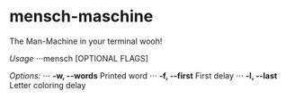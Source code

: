 # mensch-maschine
The Man-Machine in your terminal wooh!

_Usage_
⋅⋅⋅mensch [OPTIONAL FLAGS]

_Options:_
⋅⋅⋅ **-w, --words**         Printed word
⋅⋅⋅ **-f, --first**         First delay
⋅⋅⋅ **-l, --last**          Letter coloring delay
